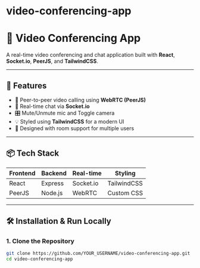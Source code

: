 # video-conferencing-app
# 🎥 Video Conferencing App

A real-time video conferencing and chat application built with **React**, **Socket.io**, **PeerJS**, and **TailwindCSS**.

---

## 🚀 Features

- 🔗 Peer-to-peer video calling using **WebRTC (PeerJS)**
- 💬 Real-time chat via **Socket.io**
- 🎛️ Mute/Unmute mic and Toggle camera
- 💡 Styled using **TailwindCSS** for a modern UI
- 🧠 Designed with room support for multiple users

---

## 📦 Tech Stack

| Frontend | Backend | Real-time | Styling |
|----------|---------|------------|----------|
| React    | Express | Socket.io  | TailwindCSS |
| PeerJS   | Node.js | WebRTC     | Custom CSS |

---

## 🛠 Installation & Run Locally

### 1. Clone the Repository

```bash
git clone https://github.com/YOUR_USERNAME/video-conferencing-app.git
cd video-conferencing-app

